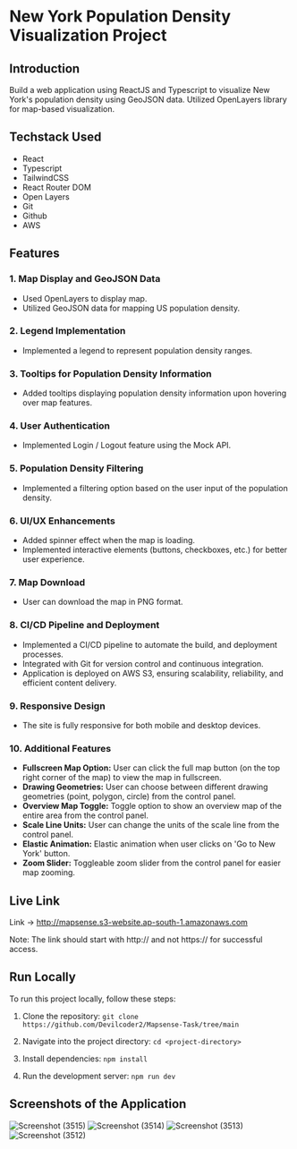 # New York Population Density Visualization Project

## Introduction

Build a web application using ReactJS and Typescript to visualize New York's population density using GeoJSON data. Utilized OpenLayers library for map-based visualization.

## Techstack Used

- React
- Typescript
- TailwindCSS
- React Router DOM
- Open Layers
- Git
- Github
- AWS


## Features

### 1. Map Display and GeoJSON Data

- Used OpenLayers to display map.
- Utilized GeoJSON data for mapping US population density.

### 2. Legend Implementation

- Implemented a legend to represent population density ranges.

### 3. Tooltips for Population Density Information

- Added tooltips displaying population density information upon hovering over map features.

### 4. User Authentication

- Implemented Login / Logout feature using the Mock API.

### 5. Population Density Filtering

- Implemented a filtering option based on the user input of the population density.

### 6. UI/UX Enhancements

- Added spinner effect when the map is loading.
- Implemented interactive elements (buttons, checkboxes, etc.) for better user experience.

### 7. Map Download

- User can download the map in PNG format.

 ### 8. CI/CD Pipeline and Deployment

- Implemented a CI/CD pipeline to automate the build, and deployment processes.
- Integrated with Git for version control and continuous integration.
- Application is deployed on AWS S3, ensuring scalability, reliability, and efficient content delivery.

### 9. Responsive Design

- The site is fully responsive for both mobile and desktop devices.

### 10. Additional Features

- **Fullscreen Map Option:** User can click the full map button (on the top right corner of the map) to view the map in fullscreen.
- **Drawing Geometries:** User can choose between different drawing geometries (point, polygon, circle) from the control panel.
- **Overview Map Toggle:** Toggle option to show an overview map of the entire area from the control panel.
- **Scale Line Units:** User can change the units of the scale line from the control panel.
- **Elastic Animation:** Elastic animation when user clicks on 'Go to New York' button.
- **Zoom Slider:** Toggleable zoom slider from the control panel for easier map zooming.







## Live Link

Link -> http://mapsense.s3-website.ap-south-1.amazonaws.com

Note: The link should start with http:// and not https:// for successful access.

## Run Locally

To run this project locally, follow these steps:

1. Clone the repository:
   ```git clone https://github.com/Devilcoder2/Mapsense-Task/tree/main```

2. Navigate into the project directory:
   ```cd <project-directory>```

3. Install dependencies:
   ```npm install```

4. Run the development server:
   ```npm run dev```

## Screenshots of the Application 
![Screenshot (3515)](https://github.com/Devilcoder2/Mapsense-Task/assets/113927776/2a79850b-8c4f-4a78-9867-af890b9584af)
![Screenshot (3514)](https://github.com/Devilcoder2/Mapsense-Task/assets/113927776/1b8575da-78a2-45f2-88cb-b4cf0b2cd3fa)
![Screenshot (3513)](https://github.com/Devilcoder2/Mapsense-Task/assets/113927776/d6f1f0b7-c49e-4ea5-aadc-b2eb9c24aef7)
![Screenshot (3512)](https://github.com/Devilcoder2/Mapsense-Task/assets/113927776/c15abb7b-e886-447b-962b-7ceee084b006)


